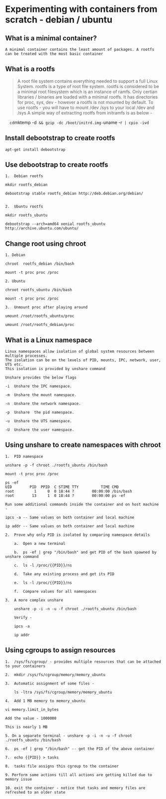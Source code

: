 # Experimenting with containers from scratch - debian / ubuntu 

##  What is a minimal container? 

    A minimal container contains the least amount of packages. A rootfs can be treated with the most basic container 

##  What is a rootfs 

>   A root file system contains everything needed to support a full Linux System. rootfs is a type of root file system. 
rootfs is considered to be a minimal root filesystem which is an instance of ramfs. 
Only certian libraries / binaries are loaded with a minimal rootfs. 
It has directories for proc, sys, dev - however a rootfs is not mounted by default.
To use rootfs - you will have to mount /dev /sys to your local /dev and /sys
A simple way of extracting rootfs from initramfs is as below - 
    
`   cd `mktemp -d` && gzip -dc /boot/initrd.img-`uname -r` | cpio -ivd`

##  Install debootstrap to create rootfs 

    apt-get install debootstrap
    
##  Use debootstrap to create rootfs 

    1.  Debian rootfs

    mkdir rootfs_debian
    
    debootstrap stable rootfs_debian http://deb.debian.org/debian/
    
    
    2.  Ubuntu rootfs
    
    mkdir rootfs_ubuntu
    
    debootstrap --arch=amd64 xenial rootfs_ubuntu http://archive.ubuntu.com/ubuntu/
    
##  Change root using chroot 

    1. Debian
    
    chroot  rootfs_debian /bin/bash 
    
    mount -t proc proc /proc
    
    2. Ubuntu
    
    chroot rootfs_ubuntu /bin/bash
    
    mount -t proc proc /proc
    
    3.  Unmount proc after playing around 
    
    umount /root/rootfs_ubuntu/proc
    
    umount /root/rootfs_debian/proc
    

##  What is a Linux namespace

    Linux namespaces allow isolation of global system resources between multiple processes.
    The isolation can be on the levels of PID, mounts, IPC, network, user, UTS etc. 
    This isolation is provided by unshare command 
    
    Unshare provides the below flags 
    
    -i  Unshare the IPC namespace.
    
    -m  Unshare the mount namespace.
    
    -n  Unshare the network namespace.
    
    -p  Unshare  the pid namespace.
    
    -u  Unshare the UTS namespace.
    
    -U  Unshare the user namespace.
    
##  Using unshare to create namespaces with chroot 

    1.  PID namespace
    
    unshare -p -f chroot ./rootfs_ubuntu /bin/bash
    
    mount -t proc proc /proc
    
    ps -ef 
    UID        PID  PPID  C STIME TTY          TIME CMD
    root         1     0  0 18:44 ?        00:00:00 /bin/bash
    root        13     1  0 18:44 ?        00:00:00 ps -ef
    
    Run some additional commands inside the container and on host machine - 
    
    ipcs -a -- Same values on both container and local machine
    
    ip addr -- Same values on both container and local machine
    
    2.  Prove why only PID is isolated by comparing namespace details 
    
        a.  Open a new terminal 
        
        b.  ps -ef | grep "/bin/bash" and get PID of the bash spawned by unshare command
        
        c.  ls -l /proc/{{PID}}/ns
        
        d.  Take any existing process and get its PID 
        
        e.  ls -l /proc/{{PID}}/ns 
        
        f.  Compare values for all namespaces 
        
    3.  A more complex unshare 
    
        unshare -p -i -n -u -f chroot ./rootfs_ubuntu /bin/bash
        
        Verify - 
        
        ipcs -a 
        
        ip addr 
        

##  Using cgroups to assign resources 

    1.  /sys/fs/cgroup/ - provides multiple resources that can be attached to your containers 
    
    2.  mkdir /sys/fs/cgroup/memory/memory_ubuntu
    
    3.  Automatic assignment of some files - 
    
        ls -ltra /sys/fs/cgroup/memory/memory_ubuntu
        
    4.  Add 1 MB memory to memory_ubuntu
    
    vi memory.limit_in_bytes
    
    Add the value - 1000000 
    
    This is nearly 1 MB
    
    5. On a separate terminal - unshare -p -i -n -u -f chroot ./rootfs_ubuntu /bin/bash
    
    6.  ps -ef | grep "/bin/bash" -- get the PID of the above container 
    
    7.  echo {{PID}} > tasks 
    
    8.  tasks file assigns this cgroup to the container 
    
    9. Perform some actions till all actions are getting killed due to memory issue 
    
    10. exit the container - notice that tasks and memory files are refreshed to an older state 
    
    
    
        
        
        
        
    
  
  
  
    
    
